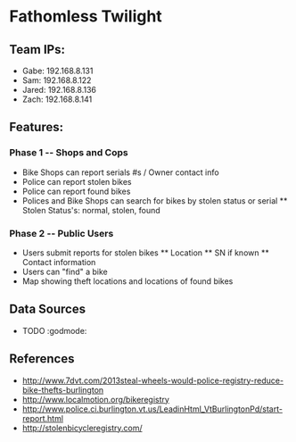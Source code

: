 # Fathomless Twilight

## Team IPs:

* Gabe: 192.168.8.131 
* Sam: 192.168.8.122
* Jared: 192.168.8.136
* Zach: 192.168.8.141

## Features:

### Phase 1 -- Shops and Cops

* Bike Shops can report  serials #s / Owner contact info
* Police can report stolen bikes
* Police can report found bikes
* Polices and Bike Shops can search for bikes by stolen status or serial
** Stolen Status's: normal, stolen, found

### Phase 2 -- Public Users

* Users submit reports for stolen bikes
** Location
** SN if known
** Contact information
* Users can "find" a bike
* Map showing theft locations and  locations of found bikes

## Data Sources

* TODO :godmode:

## References

* http://www.7dvt.com/2013steal-wheels-would-police-registry-reduce-bike-thefts-burlington
* http://www.localmotion.org/bikeregistry
* http://www.police.ci.burlington.vt.us/LeadinHtml_VtBurlingtonPd/start-report.html
* http://stolenbicycleregistry.com/


